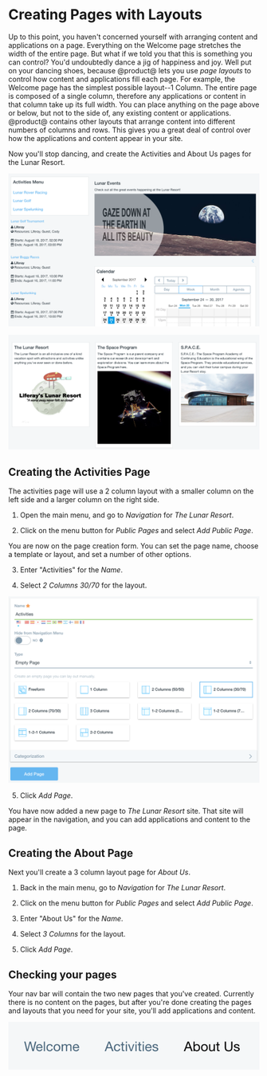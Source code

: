 # Creating Pages with Layouts

Up to this point, you haven't concerned yourself with arranging content and 
applications on a page. Everything on the Welcome page stretches the width of 
the entire page. But what if we told you that this is something you can control? 
You'd undoubtedly dance a jig of happiness and joy. Well put on your dancing 
shoes, because @product@ lets you use *page layouts* to control how content and 
applications fill each page. For example, the Welcome page has the simplest 
possible layout--1 Column. The entire page is composed of a single column, 
therefore any applications or content in that column take up its full width. You 
can place anything on the page above or below, but not to the side of, any 
existing content or applications. @product@ contains other layouts that arrange 
content into different numbers of columns and rows. This gives you a great deal 
of control over how the applications and content appear in your site. 

Now you'll stop dancing, and create the Activities and About Us pages for the 
Lunar Resort. 

![Figure x: The final Activities page.](../../../images/001-final-activities.png)

![Figure x: The Final About Us page.](../../../images/001-final-about-us.png)

## Creating the Activities Page

The activities page will use a 2 column layout with a smaller column on the 
left side and a larger column on the right side.

1. Open the main menu, and go to *Navigation* for *The Lunar Resort*.

2. Click on the menu button for *Public Pages* and select *Add Public Page*.

You are now on the page creation form. You can set the page name, choose a 
template or layout, and set a number of other options.

3. Enter "Activities" for the *Name*.

4. Select *2 Columns 30/70* for the layout.

![Figure x: Activities page creation.](../../../images/001-add-activities-page.png)

5. Click *Add Page*.

You have now added a new page to *The Lunar Resort* site. That site will appear 
in the navigation, and you can add applications and content to the page.

## Creating the About Page

Next you'll create a 3 column layout page for *About Us*.

1. Back in the main menu, go to *Navigation* for *The Lunar Resort*.

2. Click on the menu button for *Public Pages* and select *Add Public Page*.

3. Enter "About Us" for the *Name*.

4. Select *3 Columns* for the layout.

5. Click *Add Page*.

## Checking your pages

Your nav bar will contain the two new pages that you've created. Currently 
there is no content on the pages, but after you're done creating the pages and 
layouts that you need for your site, you'll add applications and content.

![Figure x: Pages listed in navigation.](../../../images/001-page-navigation.png)

